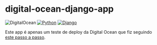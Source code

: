# digital-ocean-django-app

![DigitalOcean](https://img.shields.io/badge/DigitalOcean-%230167ff.svg?style=flat&logo=digitalOcean&logoColor=white)
[![Python](https://img.shields.io/badge/python-%2314354C.svg?style=flat&logo=python&logoColor=white)](https://www.python.org/)
[![Django](https://img.shields.io/badge/django-%23092E20.svg?style=flat&logo=django&logoColor=white)](https://www.djangoproject.com/)

Este app é apenas um teste de deploy da Digital Ocean que fiz seguindo [este passo a passo](https://www.digitalocean.com/community/tutorials/how-to-deploy-django-to-app-platform).
